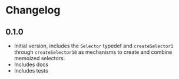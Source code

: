 # Changelog

## 0.1.0

- Initial version, includes the `Selector` typedef and `createSelector1` through `createSelector10` as mechanisms to create and combine memoized selectors. 
- Includes docs
- Includes tests
